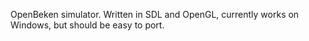 OpenBeken simulator. Written in SDL and OpenGL, currently works on Windows, but should be easy to port.
